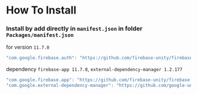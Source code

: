 # How To Install

### Install by add directly in `manifest.json` in folder `Packages/manifest.json`


for version `11.7.0`
```csharp
"com.google.firebase.auth": "https://github.com/firebase-unity/firebase-auth.git#11.7.0",
```


dependency `firebase-app 11.7.0`, `external-dependency-manager 1.2.177`
```csharp
"com.google.firebase.app": "https://github.com/firebase-unity/firebase-app.git#11.7.0",
"com.google.external-dependency-manager": "https://github.com/google-unity/external-dependency-manager.git#1.2.177",
```
